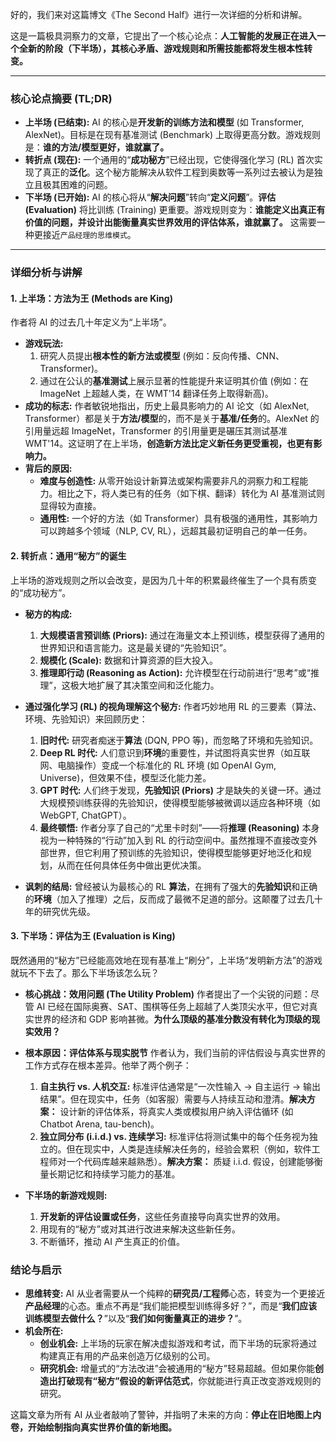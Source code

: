 好的，我们来对这篇博文《The Second Half》进行一次详细的分析和讲解。

这是一篇极具洞察力的文章，它提出了一个核心论点：**人工智能的发展正在进入一个全新的阶段（下半场），其核心矛盾、游戏规则和所需技能都将发生根本性转变。**

---

### 核心论点摘要 (TL;DR)

- **上半场 (已结束):** AI 的核心是**开发新的训练方法和模型** (如 Transformer, AlexNet)。目标是在现有基准测试 (Benchmark) 上取得更高分数。游戏规则是：**谁的方法/模型更好，谁就赢了。**
- **转折点 (现在):** 一个通用的“**成功秘方**”已经出现，它使得强化学习 (RL) 首次实现了真正的**泛化**。这个秘方能解决从软件工程到奥数等一系列过去被认为是独立且极其困难的问题。
- **下半场 (已开始):** AI 的核心将从“**解决问题**”转向“**定义问题**”。**评估 (Evaluation)** 将比训练 (Training) 更重要。游戏规则变为：**谁能定义出真正有价值的问题，并设计出能衡量真实世界效用的评估体系，谁就赢了。** 这需要一种更接近`产品经理的思维模式`。

---

### 详细分析与讲解

#### 1. 上半场：方法为王 (Methods are King)

作者将 AI 的过去几十年定义为“上半场”。

- **游戏玩法:**
  1.  研究人员提出**根本性的新方法或模型** (例如：反向传播、CNN、Transformer)。
  2.  通过在公认的**基准测试**上展示显著的性能提升来证明其价值 (例如：在 ImageNet 上超越人类，在 WMT'14 翻译任务上取得新高)。
- **成功的标志:**
  作者敏锐地指出，历史上最具影响力的 AI 论文（如 AlexNet, Transformer）都是关于**方法/模型**的，而不是关于**基准/任务**的。AlexNet 的引用量远超 ImageNet，Transformer 的引用量更是碾压其测试基准 WMT'14。这证明了在上半场，**创造新方法比定义新任务更受重视，也更有影响力。**
- **背后的原因:**
  - **难度与创造性:** 从零开始设计新算法或架构需要非凡的洞察力和工程能力。相比之下，将人类已有的任务（如下棋、翻译）转化为 AI 基准测试则显得较为直接。
  - **通用性:** 一个好的方法（如 Transformer）具有极强的通用性，其影响力可以跨越多个领域（NLP, CV, RL），远超其最初证明自己的单一任务。

#### 2. 转折点：通用“秘方”的诞生

上半场的游戏规则之所以会改变，是因为几十年的积累最终催生了一个具有质变的“成功秘方”。

- **秘方的构成:**

  1.  **大规模语言预训练 (Priors):** 通过在海量文本上预训练，模型获得了通用的世界知识和语言能力。这是最关键的“先验知识”。
  2.  **规模化 (Scale):** 数据和计算资源的巨大投入。
  3.  **推理即行动 (Reasoning as Action):** 允许模型在行动前进行“思考”或“推理”，这极大地扩展了其决策空间和泛化能力。

- **通过强化学习 (RL) 的视角理解这个秘方:**
  作者巧妙地用 RL 的三要素（算法、环境、先验知识）来回顾历史：

  1.  **旧时代:** 研究者痴迷于**算法** (DQN, PPO 等)，而忽略了环境和先验知识。
  2.  **Deep RL 时代:** 人们意识到**环境**的重要性，并试图将真实世界（如互联网、电脑操作）变成一个标准化的 RL 环境 (如 OpenAI Gym, Universe)，但效果不佳，模型泛化能力差。
  3.  **GPT 时代:** 人们终于发现，**先验知识 (Priors)** 才是缺失的关键一环。通过大规模预训练获得的先验知识，使得模型能够被微调以适应各种环境（如 WebGPT, ChatGPT）。
  4.  **最终顿悟:** 作者分享了自己的“尤里卡时刻”——将**推理 (Reasoning)** 本身视为一种特殊的“行动”加入到 RL 的行动空间中。虽然推理不直接改变外部世界，但它利用了预训练的先验知识，使得模型能够更好地泛化和规划，从而在任何具体任务中做出更优决策。

- **讽刺的结局:** 曾经被认为最核心的 RL **算法**，在拥有了强大的**先验知识**和正确的**环境**（加入了推理）之后，反而成了最微不足道的部分。这颠覆了过去几十年的研究优先级。

#### 3. 下半场：评估为王 (Evaluation is King)

既然通用的“秘方”已经能高效地在现有基准上“刷分”，上半场“发明新方法”的游戏就玩不下去了。那么下半场该怎么玩？

- **核心挑战：效用问题 (The Utility Problem)**
  作者提出了一个尖锐的问题：尽管 AI 已经在国际奥赛、SAT、围棋等任务上超越了人类顶尖水平，但它对真实世界的经济和 GDP 影响甚微。**为什么顶级的基准分数没有转化为顶级的现实效用？**

- **根本原因：评估体系与现实脱节**
  作者认为，我们当前的评估假设与真实世界的工作方式存在根本差异。他举了两个例子：

  1.  **自主执行 vs. 人机交互:** 标准评估通常是“一次性输入 -> 自主运行 -> 输出结果”。但在现实中，任务（如客服）需要与人持续互动和澄清。**解决方案：** 设计新的评估体系，将真实人类或模拟用户纳入评估循环 (如 Chatbot Arena, tau-bench)。
  2.  **独立同分布 (i.i.d.) vs. 连续学习:** 标准评估将测试集中的每个任务视为独立的。但在现实中，人类是连续解决任务的，经验会累积（例如，软件工程师对一个代码库越来越熟悉）。**解决方案：** 质疑 i.i.d. 假设，创建能够衡量长期记忆和持续学习能力的基准。

- **下半场的新游戏规则:**
  1.  **开发新的评估设置或任务**，这些任务直接导向真实世界的效用。
  2.  用现有的“秘方”或对其进行改进来解决这些新任务。
  3.  不断循环，推动 AI 产生真正的价值。

### 结论与启示

- **思维转变:** AI 从业者需要从一个纯粹的**研究员/工程师**心态，转变为一个更接近**产品经理**的心态。重点不再是“我们能把模型训练得多好？”，而是“**我们应该训练模型去做什么？**”以及“**我们如何衡量真正的进步？**”。
- **机会所在:**
  - **创业机会:** 上半场的玩家在解决虚拟游戏和考试，而下半场的玩家将通过构建真正有用的产品来创造万亿级别的公司。
  - **研究机会:** 增量式的“方法改进”会被通用的“秘方”轻易超越。但如果你能**创造出打破现有“秘方”假设的新评估范式**，你就能进行真正改变游戏规则的研究。

这篇文章为所有 AI 从业者敲响了警钟，并指明了未来的方向：**停止在旧地图上内卷，开始绘制指向真实世界价值的新地图。**
